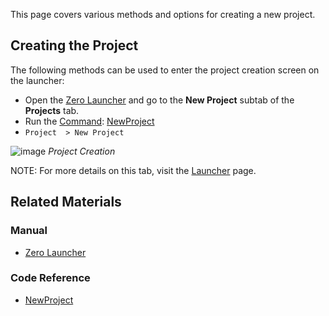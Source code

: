 This page covers various methods and options for creating a new project.


## Creating the Project

The following methods can be used to enter the project creation screen on the launcher:
* Open the [Zero Launcher](https://github.com/ZilchEngine/ZilchDocs/blob/master/zero_editor_documentation/zeromanual/editor/launcher.markdown) and go to the **New Project** subtab of the **Projects** tab.
* Run  the [Command](https://github.com/ZilchEngine/ZilchDocs/blob/master/zero_editor_documentation/zeromanual/editor/editorcommands/commands.markdown): [NewProject](https://github.com/ZilchEngine/ZilchDocs/blob/master/code_reference/command_reference.markdown#newproject)
* `Project  > New Project`



![image](https://media.githubusercontent.com/media/zeroengineteam/ZeroFiles/master/doc_files/47798.png) *Project Creation*


NOTE: For more details on this tab, visit the [Launcher](https://github.com/ZilchEngine/ZilchDocs/blob/master/zero_editor_documentation/zeromanual/editor/launcher.markdown#new-project) page.

 ## Related Materials
 ### Manual
- [Zero Launcher](https://github.com/ZilchEngine/ZilchDocs/blob/master/zero_editor_documentation/zeromanual/editor/launcher.markdown)

 ### Code Reference
- [NewProject](https://github.com/ZilchEngine/ZilchDocs/blob/master/code_reference/command_reference.markdown#newproject) 

 